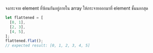 จงกระจาย element ที่ซ้อนกันอยู่ภายใน array ให้กระจายออกมาที่ element ชั้นนอกสุด

```js
let flattened = [
  [0, 1],
  [2, 3],
  [4, 5],
];
flattened.flat();
// expected result: [0, 1, 2, 3, 4, 5]
```
